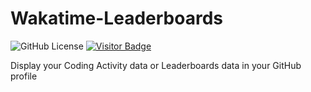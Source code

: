 # Wakatime-Leaderboards
![GitHub License](https://img.shields.io/github/license/nicconike/Wakatime-Leaderboards)
[![Visitor Badge](https://badges.pufler.dev/visits/nicconike/Wakatime-Leaderboards)](https://badges.pufler.dev)


Display your Coding Activity data or Leaderboards data in your GitHub profile


<!-- Leaderboards start -->
<!-- Leaderboards end -->
